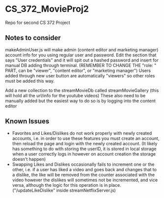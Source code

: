 # CS_372_MovieProj2
Repo for second CS 372 Project

## Notes to consider

makeAdminUser.js will make admin (content editor and marketing manager) account info for you using regular user and password. 
Edit the section that says "User credentials" and it will spit out a hashed password and insert for manual DB adding through terminal. (REMEMBER TO CHANGE THE "role: " PART, can be "viewer", "content editor", or "marketing manager") Users added through new user button are automatically "viewers" so other roles must be added this way. 

Add a new collection to the streamMovieDb called streamMovieGallery (this will hold all the url/info for the youtube videos)
These also need to be manually added but the easiest way to do so is by logging into the content editor 

## Known Issues

- Favorites and Likes/Dislikes do not work properly with newly created accounts, i.e. in order to use these features you must create an account, then reload the page and login with the newly created account. (It likely has something to do with storing the userID, it is stored in local storage when a user correctly logs in however on account creation the storage doesn't happen)
- Swapping Likes and Dislikes occasionally fails to increment one or the other, i.e. if a user has liked a video and goes back and changes that to a dislike, the like will be removed from the counter associated with the video however the dislikes will sometimes not be incremented, and vice versa, although the logic for this operation is in place.("/updateLikeDislike" inside streamNetflixServer.js)

